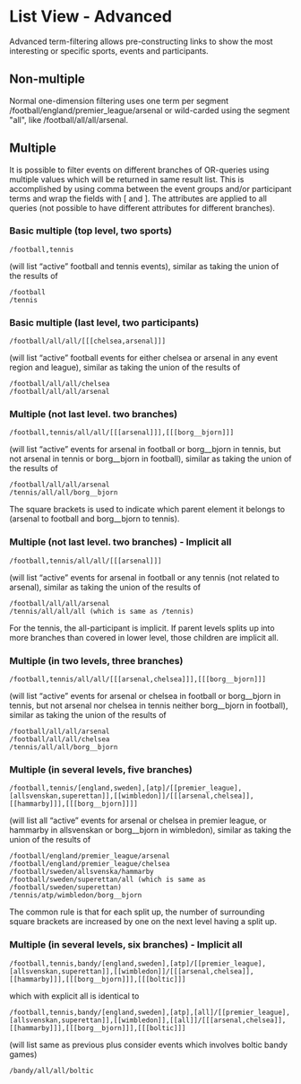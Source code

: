 # List View - Advanced

Advanced term-filtering allows pre-constructing links to show the most interesting or specific sports, events
and participants.


## Non-multiple
Normal one-dimension filtering uses one term per segment /football/england/premier_league/arsenal or wild-carded using
the segment "all", like /football/all/all/arsenal.

## Multiple
It is possible to filter events on different branches of OR-queries using multiple values which will be returned
in same result list. This is accomplished by using comma between the event groups and/or participant terms and wrap
the fields with [ and ]. The attributes are applied to all queries (not possible to have different attributes for
different branches).


### Basic multiple (top level, two sports)
```
/football,tennis
```
(will list “active” football and tennis events), similar as taking the union of the results of

```
/football
/tennis
```


### Basic multiple (last level, two participants)
```
/football/all/all/[[[chelsea,arsenal]]]
```
(will list “active” football events for either chelsea or arsenal in any event region and league), similar as taking
the union of the results of

```
/football/all/all/chelsea
/football/all/all/arsenal
```


### Multiple (not last level. two branches)
```
/football,tennis/all/all/[[[arsenal]]],[[[borg__bjorn]]]
```
(will list “active” events for arsenal in football or borg__bjorn in tennis, but not arsenal in tennis or borg__bjorn
in football), similar as taking the union of the results of

```
/football/all/all/arsenal
/tennis/all/all/borg__bjorn
```
The square brackets is used to indicate which parent element it belongs to (arsenal to football and borg__bjorn to tennis).

### Multiple (not last level. two branches) - Implicit all

```
/football,tennis/all/all/[[[arsenal]]]
```
(will list “active” events for arsenal in football or any tennis (not related to arsenal), similar as taking the union
of the results of

```
/football/all/all/arsenal
/tennis/all/all/all (which is same as /tennis)
```
For the tennis, the all-participant is implicit. If parent levels splits up into more branches than covered in lower
level, those children are implicit all.

### Multiple (in two levels, three branches)
```
/football,tennis/all/all/[[[arsenal,chelsea]]],[[[borg__bjorn]]]
```
(will list “active” events for arsenal or chelsea in football or borg__bjorn in tennis, but not arsenal nor chelsea in
tennis neither borg__bjorn in football), similar as taking the union of the results of

```
/football/all/all/arsenal
/football/all/all/chelsea
/tennis/all/all/borg__bjorn
```

### Multiple (in several levels, five branches)

```
/football,tennis/[england,sweden],[atp]/[[premier_league],[allsvenskan,superettan]],[[wimbledon]]/[[[arsenal,chelsea]],[[hammarby]]],[[[borg__bjorn]]]]
```
(will list all “active” events for arsenal or chelsea in premier league, or hammarby in allsvenskan or borg__bjorn in
wimbledon), similar as taking the union of the results of

```
/football/england/premier_league/arsenal
/football/england/premier_league/chelsea
/football/sweden/allsvenska/hammarby
/football/sweden/superettan/all (which is same as /football/sweden/superettan)
/tennis/atp/wimbledon/borg__bjorn
```
The common rule is that for each split up, the number of surrounding square brackets are increased by one on the next
level having a split up.

### Multiple (in several levels, six branches) - Implicit all

```
/football,tennis,bandy/[england,sweden],[atp]/[[premier_league],[allsvenskan,superettan]],[[wimbledon]]/[[[arsenal,chelsea]],[[hammarby]]],[[[borg__bjorn]]],[[[boltic]]]
```
which with explicit all is identical to

```
/football,tennis,bandy/[england,sweden],[atp],[all]/[[premier_league],[allsvenskan,superettan]],[[wimbledon]],[[all]]/[[[arsenal,chelsea]],[[hammarby]]],[[[borg__bjorn]]],[[[boltic]]]
```
(will list same as previous plus consider events which involves boltic bandy games)

```
/bandy/all/all/boltic
```
